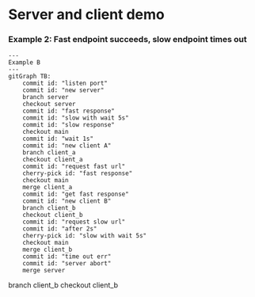 # Server and client demo

### Example 2: Fast endpoint succeeds, slow endpoint times out



```mermaid
---
Example B
---
gitGraph TB:
    commit id: "listen port"
    commit id: "new server"
    branch server
    checkout server
    commit id: "fast response"
    commit id: "slow with wait 5s"
    commit id: "slow response"
    checkout main
    commit id: "wait 1s"
    commit id: "new client A"
    branch client_a
    checkout client_a
    commit id: "request fast url"
    cherry-pick id: "fast response"
    checkout main
    merge client_a
    commit id: "get fast response"
    commit id: "new client B"
    branch client_b
    checkout client_b
    commit id: "request slow url"
    commit id: "after 2s"
    cherry-pick id: "slow with wait 5s"
    checkout main
    merge client_b
    commit id: "time out err"
    commit id: "server abort"
    merge server
```
branch client_b
    checkout client_b